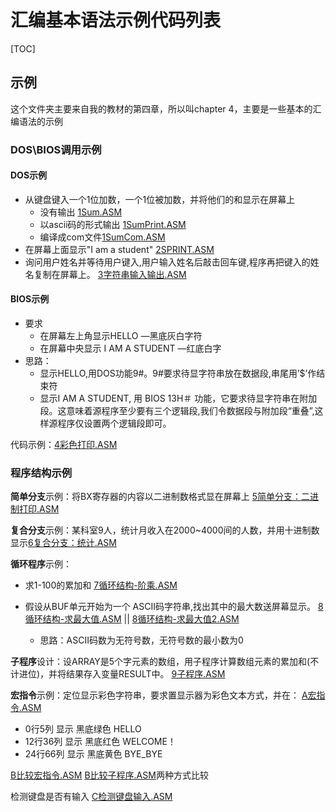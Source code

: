 # 汇编基本语法示例代码列表

[TOC]

## 示例

这个文件夹主要来自我的教材的第四章，所以叫chapter 4，主要是一些基本的汇编语法的示例

### DOS\BIOS调用示例

#### DOS示例

- 从键盘键入一个1位加数，一个1位被加数，并将他们的和显示在屏幕上
  - 没有输出 [1Sum.ASM](1Sum.ASM)
  - 以ascii码的形式输出 [1SumPrint.ASM](1SumPrint.ASM)
  - 编译成com文件[1SumCom.ASM](1SumCom.ASM)
- 在屏幕上面显示"I am a student" [2SPRINT.ASM](2SPRINT.ASM)
- 询问用户姓名并等待用户键入,用户输入姓名后敲击回车键,程序再把键入的姓名复制在屏幕上。 [3字符串输入输出.ASM](3字符串输入输出.ASM)

#### BIOS示例

- 要求
  - 在屏幕左上角显示HELLO        —黑底灰白字符
  - 在屏幕中央显示 I AM A STUDENT    —红底白字
- 思路：
  - 显示HELLO,用DOS功能9#。9#要求待显字符串放在数据段,串尾用’$’作结束符
  - 显示I AM A STUDENT, 用 BIOS 13H＃ 功能，它要求待显字符串在附加段。这意味着源程序至少要有三个逻辑段,我们令数据段与附加段“重叠”,这样源程序仅设置两个逻辑段即可。

 代码示例：[4彩色打印.ASM](4彩色打印.ASM)

### 程序结构示例

**简单分支**示例：将BX寄存器的内容以二进制数格式显在屏幕上 [5简单分支：二进制打印.ASM](5简单分支：二进制打印.ASM)

**复合分支**示例：某科室9人，统计月收入在2000~4000间的人数，并用十进制数显示[6复合分支：统计.ASM](6复合分支：统计.ASM)

**循环程序**示例：

- 求1-100的累加和 [7循环结构-阶乘.ASM](7循环结构-阶乘.ASM)

- 假设从BUF单元开始为一个 ASCII码字符串,找出其中的最大数送屏幕显示。 [8循环结构-求最大值.ASM](8循环结构-求最大值.ASM) || [8循环结构-求最大值2.ASM](8循环结构-求最大值2.ASM)
  - 思路：ASCII码数为无符号数，无符号数的最小数为0

**子程序**设计：设ARRAY是5个字元素的数组，用子程序计算数组元素的累加和(不计进位)，并将结果存入变量RESULT中。 [9子程序.ASM](9子程序.ASM)

**宏指令**示例：定位显示彩色字符串，要求置显示器为彩色文本方式，并在： [A宏指令.ASM](A宏指令.ASM)

- 0行5列   显示  黑底绿色   HELLO
- 12行36列  显示  黑底红色  WELCOME！
- 24行66列  显示  黑底黄色  BYE_BYE

 [B比较宏指令.ASM](B比较宏指令.ASM) [B比较子程序.ASM](B比较子程序.ASM)两种方式比较

检测键盘是否有输入 [C检测键盘输入.ASM](C检测键盘输入.ASM)
